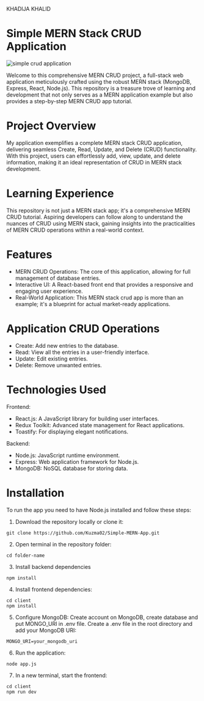 KHADIJA KHALID


# Simple MERN Stack CRUD Application

![simple crud application](https://github.com/Kuzma02/Simple-MERN-App/assets/138793624/273df777-8a2c-4b48-aca3-db4f57c5b220)

Welcome to this comprehensive MERN CRUD project, a full-stack web application meticulously crafted using the robust MERN stack (MongoDB, Express, React, Node.js). This repository is a treasure trove of learning and development that not only serves as a MERN application
example but also provides a step-by-step MERN CRUD app tutorial.

# Project Overview
My application exemplifies a complete MERN stack CRUD application, delivering seamless Create, Read, Update, and Delete (CRUD) functionality. With this project, users can effortlessly add, view, update, and delete information, making it an ideal representation of CRUD in MERN stack development.

# Learning Experience
This repository is not just a MERN stack app; it's a comprehensive MERN CRUD tutorial. Aspiring developers can follow along to understand the nuances of CRUD using MERN stack, gaining insights into the practicalities of MERN CRUD operations within a real-world context.

# Features
- MERN CRUD Operations: The core of this application, allowing for full management of database entries.
- Interactive UI: A React-based front end that provides a responsive and engaging user experience.
- Real-World Application: This MERN stack crud app is more than an example; it's a blueprint for actual market-ready applications.

# Application CRUD Operations
- Create: Add new entries to the database.
- Read: View all the entries in a user-friendly interface.
- Update: Edit existing entries.
- Delete: Remove unwanted entries.

# Technologies Used
Frontend:
- React.js: A JavaScript library for building user interfaces.
- Redux Toolkit: Advanced state management for React applications.
- Toastify: For displaying elegant notifications.

Backend:
- Node.js: JavaScript runtime environment.
- Express: Web application framework for Node.js.
- MongoDB: NoSQL database for storing data.

# Installation
To run the app you need to have Node.js installed and follow these steps:
1. Download the repository locally or clone it:


```
git clone https://github.com/Kuzma02/Simple-MERN-App.git
```

2. Open terminal in the repository folder:

```
cd folder-name
```

3. Install backend dependencies

```
npm install
```

4. Install frontend dependencies:

```
cd client
npm install
```

5. Configure MongoDB:
Create account on MongoDB, create database and put MONGO_URI in .env file.
Create a .env file in the root directory and add your MongoDB URI:

```
MONGO_URI=your_mongodb_uri
```

6. Run the application:

```
node app.js
```

7. In a new terminal, start the frontend:

```
cd client
npm run dev
```
